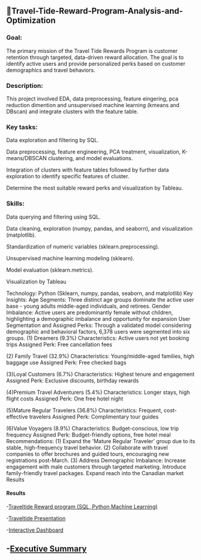 ## 🚗Travel-Tide-Reward-Program-Analysis-and-Optimization
### Goal:
The primary mission of the Travel Tide Rewards Program is customer retention through targeted, data-driven reward allocation. The goal is to identify active users and provide personalized perks based on customer demographics and travel behaviors.

### Description:
This project involved EDA, data preprocessing, feature eingering, pca reduction dimention and unsupervised machine learning (kmeans and DBscan) and integrate clusters with the feature table.

### Key tasks:
Data exploration and filtering by SQL.

Data preprocessing, feature engineering, PCA treatment, visualization, K-means/DBSCAN clustering, and model evaluations.

Integration of clusters with feature tables followed by further data exploration to identify specific features of cluster.

Determine the most suitable reward perks and visualization by Tableau.

### Skills:
Data querying and filtering using SQL.

Data cleaning, exploration (numpy, pandas, and seaborn), and visualization (matplotlib).

Standardization of numeric variables (sklearn.preprocessing).

Unsupervised machine learning modeling (sklearn).

Model evaluation (sklearn.metrics).

Visualization by Tableau

Technology: Python (Sklearn, numpy, pandas, seaborn, and matplotlib)
Key Insights:
Age Segments: Three distinct age groups dominate the active user base - young adults middle-aged individuals, and retirees.
Gender Imbalance: Active users are predominantly female without children, highlighting a demographic imbalance and opportunity for expansion
User Segmentation and Assigned Perks: Through a validated model considering demographic and behavioral factors, 6,378 users were segmented into six groups.
(1) Dreamers (9.3%)
    Characteristics: Active users not yet booking trips
    Assigned Perk: Free cancellation fees
    
(2) Family Travel (32.9%)
    Characteristics: Young/middle-aged families, high baggage use
    Assigned Perk: Free checked bags
    
(3)Loyal Customers (6.7%)
    Characteristics: Highest tenure and engagement
    Assigned Perk: Exclusive discounts, birthday rewards
    
(4)Premium Travel Adventurers (5.4%)
   Characteristics: Longer stays, high flight costs
   Assigned Perk: One free hotel night
   
(5)Mature Regular Travelers (36.8%)
  Characteristics: Frequent, cost-effective travelers
  Assigned Perk: Complimentary tour guides
  
(6)Value Voyagers (8.9%)
 Characteristics: Budget-conscious, low trip frequency
 Assigned Perk: Budget-friendly options, free hotel meal
Recommendations: (1) Expand the 'Mature Regular Traveler' group due to its stable, high-frequency travel behavior. (2) Collaborate with travel companies to offer brochures and guided tours, encouraging new registrations post-March. (3) Address Demographic Imbalance:
Increase engagement with male customers through targeted marketing.
Introduce family-friendly travel packages.
Expand reach into the Canadian market
Results
 #### Results
 -[Traveltide Reward program (SQL, Python,Machine Learning)](https://colab.research.google.com/drive/1hcyqhGfZZvuLybxj6MKz-MFjyC9x6ez_#scrollTo=MnYuqK56PPKq)
 
 -[Traveltide Presentation](https://youtu.be/hNdTDEOVoWc)
 
 -[Interactive Dashboard](https://public.tableau.com/app/profile/mei.fang.chen/viz/Masteryproject/TravelTideReward)

 -[Executive Summary](https://www.notion.so/Executive-Summary-revised-1d71062c5fba8091aeefc6ecf0d94c6e)
-
